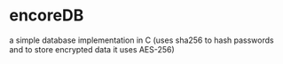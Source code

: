 # encoreDB
a simple database implementation in C (uses sha256 to hash passwords and to store encrypted data it uses AES-256)
